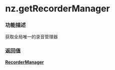 # nz.getRecorderManager

### 功能描述

获取全局唯一的录音管理器

### 返回值

**[RecorderManager](./RecorderManager.md)**
